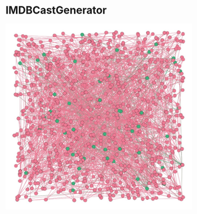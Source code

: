 # IMDBCastGenerator

![img](https://raw.githubusercontent.com/AndersonDalbert/IMDBCastGenerator/master/d1706748-579b-4a3b-9606-ad876a52aa76.jpeg)
